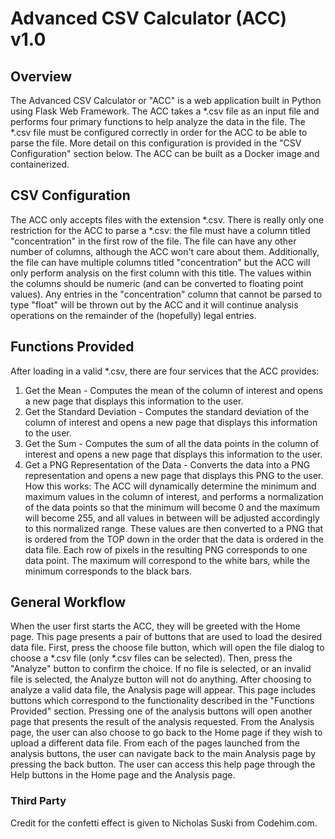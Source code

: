 # Advanced CSV Calculator (ACC) v1.0
## Overview
The Advanced CSV Calculator or "ACC" is a web application built in Python using Flask Web Framework. The ACC takes a 
*.csv file as an input file and performs four primary functions to help analyze the data in the file. The *.csv file
must be configured correctly in order for the ACC to be able to parse the file. More detail on this configuration is 
provided in the "CSV Configuration" section below. The ACC can be built as a Docker image and containerized.

## CSV Configuration
The ACC only accepts files with the extension *.csv. There is really only one restriction for the ACC to parse a *.csv:
the file must have a column titled "concentration" in the first row of the file. The file can have any other number of 
columns, although the ACC won't care about them. Additionally, the file can have multiple columns titled "concentration"
but the ACC will only perform analysis on the first column with this title. The values within the columns should be 
numeric (and can be converted to floating point values). Any entries in the "concentration" column that cannot be parsed
to type "float" will be thrown out by the ACC and it will continue analysis operations on the remainder of the
(hopefully) legal entries.

## Functions Provided
After loading in a valid *.csv, there are four services that the ACC provides:
1. Get the Mean - Computes the mean of the column of interest and opens a new page that displays this information 
to the user.
2. Get the Standard Deviation - Computes the standard deviation of the column of interest and opens a new page that 
displays this information to the user.
3. Get the Sum - Computes the sum of all the data points in the column of interest and opens a new page that displays
this information to the user.
4. Get a PNG Representation of the Data - Converts the data into a PNG representation and opens a new page that displays
this PNG to the user. How this works: The ACC will dynamically determine the minimum and maximum values in the column 
of interest, and performs a normalization of the data points so that the minimum will become 0 and the maximum will 
become 255, and all values in between will be adjusted accordingly to this normalized range. These values are then
converted to a PNG that is ordered from the TOP down in the order that the data is ordered in the data file. Each row of
pixels in the resulting PNG corresponds to one data point. The maximum will correspond to the white bars, while the
minimum corresponds to the black bars.

## General Workflow
When the user first starts the ACC, they will be greeted with the Home page. This page presents a pair of buttons that 
are used to load the desired data file. First, press the choose file button, which will open the file dialog to choose
a *.csv file (only *.csv files can be selected). Then, press the "Analyze" button to confirm the choice. If no file is 
selected, or an invalid file is selected, the Analyze button will not do anything. After choosing to analyze a valid 
data file, the Analysis page will appear. This page includes buttons which correspond to the functionality described in 
the "Functions Provided" section. Pressing one of the analysis buttons will open another page that presents the result 
of the analysis requested. From the Analysis page, the user can also choose to go back to the Home page if they wish to 
upload a different data file. From each of the pages launched from the analysis buttons, the user can navigate back to 
the main Analysis page by pressing the back button. The user can access this help page through the Help buttons in the 
Home page and the Analysis page.

### Third Party
Credit for the confetti effect is given to Nicholas Suski from Codehim.com.